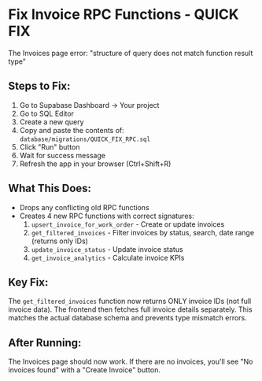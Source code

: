 # Fix Invoice RPC Functions - QUICK FIX

The Invoices page error: "structure of query does not match function result type"

## Steps to Fix:

1. Go to Supabase Dashboard → Your project
2. Go to SQL Editor
3. Create a new query
4. Copy and paste the contents of: `database/migrations/QUICK_FIX_RPC.sql`
5. Click "Run" button
6. Wait for success message
7. Refresh the app in your browser (Ctrl+Shift+R)

## What This Does:

- Drops any conflicting old RPC functions
- Creates 4 new RPC functions with correct signatures:
  1. `upsert_invoice_for_work_order` - Create or update invoices
  2. `get_filtered_invoices` - Filter invoices by status, search, date range (returns only IDs)
  3. `update_invoice_status` - Update invoice status
  4. `get_invoice_analytics` - Calculate invoice KPIs

## Key Fix:

The `get_filtered_invoices` function now returns ONLY invoice IDs (not full invoice data). The frontend then fetches full invoice details separately. This matches the actual database schema and prevents type mismatch errors.

## After Running:

The Invoices page should now work. If there are no invoices, you'll see "No invoices found" with a "Create Invoice" button.

